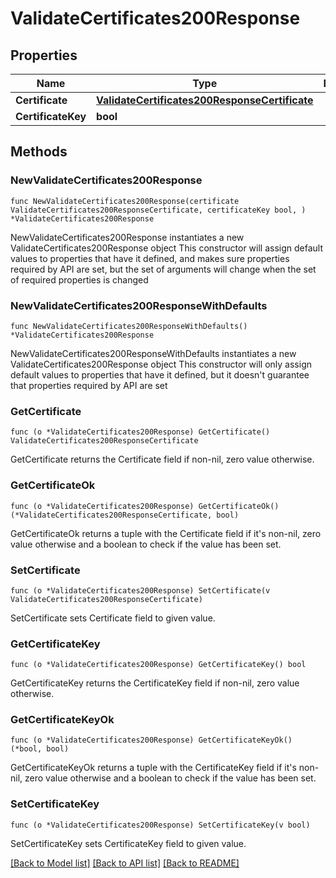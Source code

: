 # ValidateCertificates200Response

## Properties

Name | Type | Description | Notes
------------ | ------------- | ------------- | -------------
**Certificate** | [**ValidateCertificates200ResponseCertificate**](ValidateCertificates200ResponseCertificate.md) |  | 
**CertificateKey** | **bool** |  | 

## Methods

### NewValidateCertificates200Response

`func NewValidateCertificates200Response(certificate ValidateCertificates200ResponseCertificate, certificateKey bool, ) *ValidateCertificates200Response`

NewValidateCertificates200Response instantiates a new ValidateCertificates200Response object
This constructor will assign default values to properties that have it defined,
and makes sure properties required by API are set, but the set of arguments
will change when the set of required properties is changed

### NewValidateCertificates200ResponseWithDefaults

`func NewValidateCertificates200ResponseWithDefaults() *ValidateCertificates200Response`

NewValidateCertificates200ResponseWithDefaults instantiates a new ValidateCertificates200Response object
This constructor will only assign default values to properties that have it defined,
but it doesn't guarantee that properties required by API are set

### GetCertificate

`func (o *ValidateCertificates200Response) GetCertificate() ValidateCertificates200ResponseCertificate`

GetCertificate returns the Certificate field if non-nil, zero value otherwise.

### GetCertificateOk

`func (o *ValidateCertificates200Response) GetCertificateOk() (*ValidateCertificates200ResponseCertificate, bool)`

GetCertificateOk returns a tuple with the Certificate field if it's non-nil, zero value otherwise
and a boolean to check if the value has been set.

### SetCertificate

`func (o *ValidateCertificates200Response) SetCertificate(v ValidateCertificates200ResponseCertificate)`

SetCertificate sets Certificate field to given value.


### GetCertificateKey

`func (o *ValidateCertificates200Response) GetCertificateKey() bool`

GetCertificateKey returns the CertificateKey field if non-nil, zero value otherwise.

### GetCertificateKeyOk

`func (o *ValidateCertificates200Response) GetCertificateKeyOk() (*bool, bool)`

GetCertificateKeyOk returns a tuple with the CertificateKey field if it's non-nil, zero value otherwise
and a boolean to check if the value has been set.

### SetCertificateKey

`func (o *ValidateCertificates200Response) SetCertificateKey(v bool)`

SetCertificateKey sets CertificateKey field to given value.



[[Back to Model list]](../README.md#documentation-for-models) [[Back to API list]](../README.md#documentation-for-api-endpoints) [[Back to README]](../README.md)


